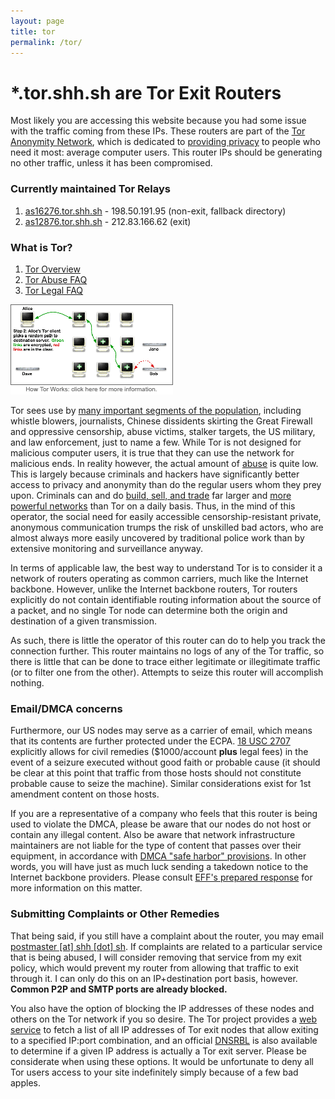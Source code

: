 ```yaml
---
layout: page
title: tor
permalink: /tor/
---
```


# \*.tor.shh.sh are Tor Exit Routers

Most likely you are accessing this website because you had some issue with
the traffic coming from these IPs. These routers are part of the
[Tor Anonymity Network](https://www.torproject.org/), which is
dedicated to [providing privacy](https://www.torproject.org/about/overview) to
people who need it most: average computer users. This
router IPs should be generating no other traffic, unless it has been
compromised.

### Currently maintained Tor Relays

1. [as16276.tor.shh.sh](https://metrics.torproject.org/rs.html#details/39F096961ED2576975C866D450373A9913AFDC92) - 198.50.191.95 (non-exit, fallback directory)
1. [as12876.tor.shh.sh](https://metrics.torproject.org/rs.html#details/D7082DB97E7F0481CBF4B88CA5F5683399E196A3) - 212.83.166.62 (exit)

### What is Tor?

1. [Tor Overview](https://www.torproject.org/about/overview)
1. [Tor Abuse FAQ](https://www.torproject.org/docs/faq-abuse)
1. [Tor Legal FAQ](https://www.torproject.org/eff/tor-legal-faq)

[![How Tor Works](tor.png)](https://www.torproject.org/about/overview)

Tor sees use by
[many important segments of the population](https://www.torproject.org/about/torusers),
including whistle blowers,
journalists, Chinese dissidents skirting the Great Firewall and oppressive
censorship, abuse victims, stalker targets, the US military, and law
enforcement, just to name a few.  While Tor is not designed for malicious
computer users, it is true that they can use the network for malicious ends.
In reality however, the actual amount of
[abuse](https://www.torproject.org/docs/faq-abuse) is quite low. This
is largely because criminals and hackers have significantly better access to
privacy and anonymity than do the regular users whom they prey upon. Criminals
can and do
[build, sell, and trade](http://voices.washingtonpost.com/securityfix/2008/08/web_fraud_20_tools.html)
far larger and
[more powerful networks](http://voices.washingtonpost.com/securityfix/2008/08/web_fraud_20_distributing_your.html)
than Tor on a daily basis. Thus, in the mind of this
operator, the social need for easily accessible censorship-resistant private,
anonymous communication trumps the risk of unskilled bad actors, who are
almost always more easily uncovered by traditional police work than by
extensive monitoring and surveillance anyway.

In terms of applicable law, the best way to understand Tor is to consider it a
network of routers operating as common carriers, much like the Internet
backbone. However, unlike the Internet backbone routers, Tor routers
explicitly do not contain identifiable routing information about the source of
a packet, and no single Tor node can determine both the origin and destination
of a given transmission.

As such, there is little the operator of this router can do to help you track
the connection further. This router maintains no logs of any of the Tor
traffic, so there is little that can be done to trace either legitimate or
illegitimate traffic (or to filter one from the other).  Attempts to
seize this router will accomplish nothing.

### Email/DMCA concerns

Furthermore, our US nodes may serve as a carrier of email, which means that
its contents are further protected under the ECPA.
[18 USC 2707](http://www.law.cornell.edu/uscode/text/18/2707)
explicitly allows for civil remedies ($1000/account **plus** legal fees)
in the event of a seizure executed without good faith or probable cause (it
should be clear at this point that traffic from those hosts should not
constitute probable cause to seize the
machine). Similar considerations exist for 1st amendment content on those hosts.

If you are a representative of a company who feels that this router is being
used to violate the DMCA, please be aware that our nodes do not host or
contain any illegal content. Also be aware that network infrastructure
maintainers are not liable for the type of content that passes over their
equipment, in accordance with
[DMCA "safe harbor" provisions](http://www.law.cornell.edu/uscode/text/17/512).
In other words, you will have just as much luck
sending a takedown notice to the Internet backbone providers. Please consult
[EFF's prepared response](https://www.torproject.org/eff/tor-dmca-response)
for more information on this matter.

### Submitting Complaints or Other Remedies

That being said, if you still have a complaint about the router,  you may
email [postmaster \[at\] shh \[dot\] sh](mailto:postmaster@shh.sh). If
complaints are related to a particular service that is being abused, I will
consider removing that service from my exit policy, which would prevent my
router from allowing that traffic to exit through it. I can only do this on an
IP+destination port basis, however. **Common P2P and SMTP ports are
already blocked.**

You also have the option of blocking the IP addresses of these nodes and others on
the Tor network if you so desire. The Tor project provides a
[web service](https://check.torproject.org/cgi-bin/TorBulkExitList.py)
to fetch a list of all IP addresses of Tor exit nodes that allow exiting to a
specified IP:port combination, and an official
[DNSRBL](https://www.torproject.org/tordnsel/dist/) is also available to
determine if a given IP address is actually a Tor exit server. Please
be considerate
when using these options. It would be unfortunate to deny all Tor users access
to your site indefinitely simply because of a few bad apples.
